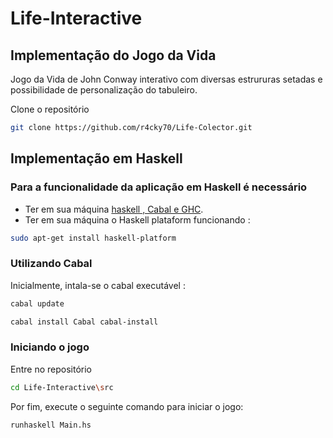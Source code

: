 # Life-Interactive

## Implementação do Jogo da Vida

Jogo da Vida de John Conway interativo com diversas estrururas setadas e possibilidade de personalização do tabuleiro.

Clone o repositório

```bash
git clone https://github.com/r4cky70/Life-Colector.git
```

## Implementação em Haskell

### Para a funcionalidade da aplicação em Haskell é necessário

- Ter em sua máquina [haskell , Cabal e GHC](https://www.haskell.org/downloads/).
- Ter em sua máquina o Haskell plataform funcionando :

```bash
sudo apt-get install haskell-platform
```
  
### Utilizando Cabal
Inicialmente, intala-se o cabal executável :

```bash
cabal update
```
```bash
cabal install Cabal cabal-install
```

### Iniciando o jogo

Entre no repositório

```bash
cd Life-Interactive\src
```
Por fim,  execute o seguinte comando para iniciar o jogo:

```bash
runhaskell Main.hs
```
